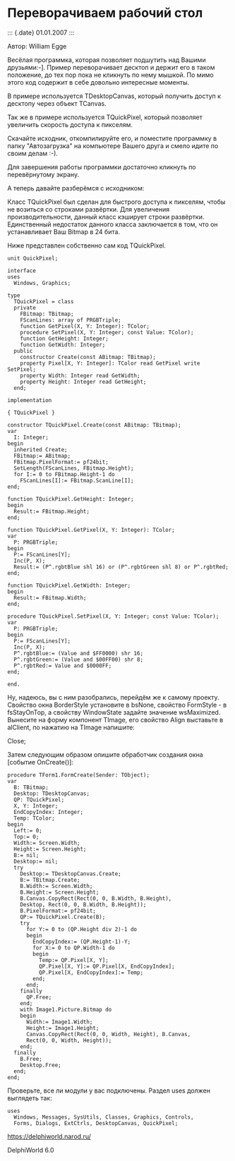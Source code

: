 Переворачиваем рабочий стол
===========================

::: {.date}
01.01.2007
:::

Автор: William Egge

Весёлая программка, которая позволяет подшутить над Вашими друзьями:-\].
Пример переворачивает десктоп и держит его в таком положение, до тех пор
пока не кликнуть по нему мышкой. По мимо этого код содержит в себе
довольно интересные моменты.

В примере используется TDesktopCanvas, который получить доступ к
десктопу через объект TCanvas.

Так же в примере используется TQuickPixel, который позволяет увеличить
скорость доступа к пикселям.

Скачайте исходник, откомпилируйте его, и поместите программку в папку
\"Автозагрузка\" на компьютере Вашего друга и смело идите по своим делам
:-).

Для завершения работы программки достаточно кликнуть по перевёрнутому
экрану.

А теперь давайте разберёмся с исходником:

Класс TQuickPixel был сделан для быстрого доступа к пикселям, чтобы не
возиться со строками развёртки. Для увеличения производительности,
данный класс кэширует строки развёртки. Единственный недостаток данного
класса заключается в том, что он устанавливает Ваш Bitmap в 24 бита.

Ниже представлен собственно сам код TQuickPixel.

    unit QuickPixel;
     
    interface
    uses
      Windows, Graphics;
     
    type
      TQuickPixel = class
      private
        FBitmap: TBitmap;
        FScanLines: array of PRGBTriple;
        function GetPixel(X, Y: Integer): TColor;
        procedure SetPixel(X, Y: Integer; const Value: TColor);
        function GetHeight: Integer;
        function GetWidth: Integer;
      public
        constructor Create(const ABitmap: TBitmap);
        property Pixel[X, Y: Integer]: TColor read GetPixel write SetPixel;
        property Width: Integer read GetWidth;
        property Height: Integer read GetHeight;
      end;
     
    implementation
     
    { TQuickPixel }
     
    constructor TQuickPixel.Create(const ABitmap: TBitmap);
    var
      I: Integer;
    begin
      inherited Create;
      FBitmap:= ABitmap;
      FBitmap.PixelFormat:= pf24bit;
      SetLength(FScanLines, FBitmap.Height);
      for I:= 0 to FBitmap.Height-1 do
        FScanLines[I]:= FBitmap.ScanLine[I];
    end;
     
    function TQuickPixel.GetHeight: Integer;
    begin
      Result:= FBitmap.Height;
    end;
     
    function TQuickPixel.GetPixel(X, Y: Integer): TColor;
    var
      P: PRGBTriple;
    begin
      P:= FScanLines[Y];
      Inc(P, X);
      Result:= (P^.rgbtBlue shl 16) or (P^.rgbtGreen shl 8) or P^.rgbtRed;
    end;
     
    function TQuickPixel.GetWidth: Integer;
    begin
      Result:= FBitmap.Width;
    end;
     
    procedure TQuickPixel.SetPixel(X, Y: Integer; const Value: TColor);
    var
      P: PRGBTriple;
    begin
      P:= FScanLines[Y];
      Inc(P, X);
      P^.rgbtBlue:= (Value and $FF0000) shr 16;
      P^.rgbtGreen:= (Value and $00FF00) shr 8;
      P^.rgbtRed:= Value and $0000FF;
    end;
     
    end.

Ну, надеюсь, вы с ним разобрались, перейдём же к самому проекту.
Свойство окна BorderStyle установите в bsNone, свойство FormStyle - в
fsStayOnTop, а свойству WindowState задайте значение wsMaximized.
Вынесите на форму компонент TImage, его свойство Align выставьте в
alClient, по нажатию на TImage напишите:

Close;

Затем следующим образом опишите обработчик создания окна \[событие
OnCreate()\]:

    procedure TForm1.FormCreate(Sender: TObject);
    var
      B: TBitmap;
      Desktop: TDesktopCanvas;
      QP: TQuickPixel;
      X, Y: Integer;
      EndCopyIndex: Integer;
      Temp: TColor;
    begin
      Left:= 0;
      Top:= 0;
      Width:= Screen.Width;
      Height:= Screen.Height;
      B:= nil;
      Desktop:= nil;
      try
        Desktop:= TDesktopCanvas.Create;
        B:= TBitmap.Create;
        B.Width:= Screen.Width;
        B.Height:= Screen.Height;
        B.Canvas.CopyRect(Rect(0, 0, B.Width, B.Height),
        Desktop, Rect(0, 0, B.Width, B.Height));
        B.PixelFormat:= pf24bit;
        QP:= TQuickPixel.Create(B);
        try
          for Y:= 0 to (QP.Height div 2)-1 do
          begin
            EndCopyIndex:= (QP.Height-1)-Y;
            for X:= 0 to QP.Width-1 do
            begin
              Temp:= QP.Pixel[X, Y];
              QP.Pixel[X, Y]:= QP.Pixel[X, EndCopyIndex];
              QP.Pixel[X, EndCopyIndex]:= Temp;
            end;
          end;
        finally
          QP.Free;
        end;
        with Image1.Picture.Bitmap do
        begin
          Width:= Image1.Width;
          Height:= Image1.Height;
          Canvas.CopyRect(Rect(0, 0, Width, Height), B.Canvas,
          Rect(0, 0, Width, Height));
        end;
      finally
        B.Free;
        Desktop.Free;
      end;
    end;

Проверьте, все ли модули у вас подключены. Раздел uses должен выглядеть
так:

    uses
      Windows, Messages, SysUtils, Classes, Graphics, Controls,
      Forms, Dialogs, ExtCtrls, DesktopCanvas, QuickPixel;

<https://delphiworld.narod.ru/>

DelphiWorld 6.0
